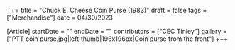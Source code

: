 +++
title = "Chuck E. Cheese Coin Purse (1983)"
draft = false
tags = ["Merchandise"]
date = 04/30/2023

[Article]
startDate = ""
endDate = ""
contributors = ["CEC Tinley"]
gallery = ["PTT coin purse.jpg|left|thumb|196x196px|Coin purse from the front"]
+++
